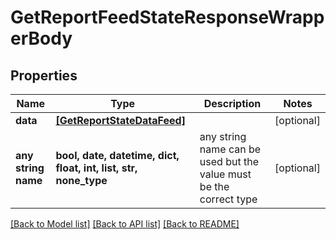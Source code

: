 # GetReportFeedStateResponseWrapperBody


## Properties
Name | Type | Description | Notes
------------ | ------------- | ------------- | -------------
**data** | [**[GetReportStateDataFeed]**](GetReportStateDataFeed.md) |  | [optional] 
**any string name** | **bool, date, datetime, dict, float, int, list, str, none_type** | any string name can be used but the value must be the correct type | [optional]

[[Back to Model list]](../README.md#documentation-for-models) [[Back to API list]](../README.md#documentation-for-api-endpoints) [[Back to README]](../README.md)



